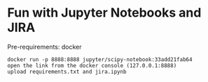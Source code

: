 Fun with Jupyter Notebooks and JIRA
=====
Pre-requirements: docker

```
docker run -p 8888:8888 jupyter/scipy-notebook:33add21fab64
open the link from the docker console (127.0.0.1:8888)
upload requirements.txt and jira.ipynb 
```